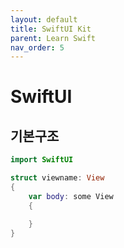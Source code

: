 ```yaml
---
layout: default
title: SwiftUI Kit
parent: Learn Swift
nav_order: 5
---
```


# SwiftUI

## 기본구조

```swift
import SwiftUI

struct viewname: View
{
    var body: some View
    {

    }
}
```

